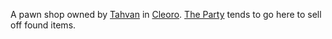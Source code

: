 A pawn shop owned by [Tahvan](../../Entities/Non-player%20Charatcters/Tahvan.md) in [Cleoro](Cleoro.md). [The Party](../../Entities/Player%20Characters/The%20Party.md) tends to go here to sell off found items.